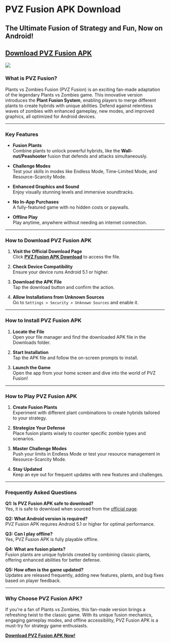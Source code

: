 # PVZ Fusion APK Download
## The Ultimate Fusion of Strategy and Fun, Now on Android!

## [**Download PVZ Fusion APK**](https://pvzfusion.io/pvz-fusion-apk-download)

![](https://camo.githubusercontent.com/8ce6cd859cf39b670abfcf933b49c49c3051f8d6622fa9e26dc24a4c8068044e/68747470733a2f2f74727574682e626168616d75742e636f6d2e74772f7330312f3230323430392f33303732316634313435373239666665383665613134356263373533316630642e4a5047)

### What is PVZ Fusion?
Plants vs Zombies Fusion (PVZ Fusion) is an exciting fan-made adaptation of the legendary Plants vs Zombies game. This innovative version introduces the **Plant Fusion System**, enabling players to merge different plants to create hybrids with unique abilities. Defend against relentless waves of zombies with enhanced gameplay, new modes, and improved graphics, all optimized for Android devices.

---

### Key Features
- **Fusion Plants**  
  Combine plants to unlock powerful hybrids, like the **Wall-nut/Peashooter** fusion that defends and attacks simultaneously.

- **Challenge Modes**  
  Test your skills in modes like Endless Mode, Time-Limited Mode, and Resource-Scarcity Mode.

- **Enhanced Graphics and Sound**  
  Enjoy visually stunning levels and immersive soundtracks.

- **No In-App Purchases**  
  A fully-featured game with no hidden costs or paywalls.

- **Offline Play**  
  Play anytime, anywhere without needing an internet connection.

---

### How to Download PVZ Fusion APK
1. **Visit the Official Download Page**  
   Click [**PVZ Fusion APK Download**](https://pvzfusion.io/pvz-fusion-apk-download) to access the file.

2. **Check Device Compatibility**  
   Ensure your device runs Android 5.1 or higher.

3. **Download the APK File**  
   Tap the download button and confirm the action.

4. **Allow Installations from Unknown Sources**  
   Go to `Settings > Security > Unknown Sources` and enable it.

---

### How to Install PVZ Fusion APK
1. **Locate the File**  
   Open your file manager and find the downloaded APK file in the Downloads folder.

2. **Start Installation**  
   Tap the APK file and follow the on-screen prompts to install.

3. **Launch the Game**  
   Open the app from your home screen and dive into the world of PVZ Fusion!

---

### How to Play PVZ Fusion APK
1. **Create Fusion Plants**  
   Experiment with different plant combinations to create hybrids tailored to your strategy.

2. **Strategize Your Defense**  
   Place fusion plants wisely to counter specific zombie types and scenarios.

3. **Master Challenge Modes**  
   Push your limits in Endless Mode or test your resource management in Resource-Scarcity Mode.

4. **Stay Updated**  
   Keep an eye out for frequent updates with new features and challenges.

---

### Frequently Asked Questions
**Q1: Is PVZ Fusion APK safe to download?**  
Yes, it is safe to download when sourced from the [official page](https://pvzfusion.io/pvz-fusion-apk-download).

**Q2: What Android version is required?**  
PVZ Fusion APK requires Android 5.1 or higher for optimal performance.

**Q3: Can I play offline?**  
Yes, PVZ Fusion APK is fully playable offline.

**Q4: What are fusion plants?**  
Fusion plants are unique hybrids created by combining classic plants, offering enhanced abilities for better defense.

**Q5: How often is the game updated?**  
Updates are released frequently, adding new features, plants, and bug fixes based on player feedback.

---

### Why Choose PVZ Fusion APK?
If you're a fan of Plants vs Zombies, this fan-made version brings a refreshing twist to the classic game. With its unique fusion mechanics, engaging gameplay modes, and offline accessibility, PVZ Fusion APK is a must-try for strategy game enthusiasts.

[**Download PVZ Fusion APK Now!**](https://pvzfusion.io/pvz-fusion-apk-download)
